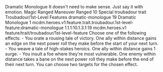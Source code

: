 <ability>
  <name>Dramatic Monologue</name>
  <flavor>It doesn&apos;t need to make sense. Just say it with emotion.</flavor>
  <keywords>
    <keyword>Magic</keyword>
    <keyword>Ranged</keyword>
  </keywords>
  <type>Maneuver</type>
  <distance>Ranged 10</distance>
  <target>Special</target>
  <metadata>
    <class>troubadour</class>
    <feature_type>trait</feature_type>
    <file_dpath>Troubadour/1st-Level Features</file_dpath>
    <item_id>dramatic-monologue</item_id>
    <item_index>19</item_index>
    <item_name>Dramatic Monologue</item_name>
    <level>1</level>
    <scc>mcdm.heroes.v1:feature.trait.troubadour.1st-level-feature:dramatic-monologue</scc>
    <scdc>1.1.1:10.1.3.1:19</scdc>
    <source>mcdm.heroes.v1</source>
    <type>feature/trait/troubadour/1st-level-feature</type>
  </metadata>
  <effects>
    <effect type="mundane">Choose one of the following effects: - You orate a rousing tale of victory. One ally within distance gains an edge on the next power roll they make before the start of your next turn. - You weave a tale of high-stakes heroics. One ally within distance gains 1 surge. - You insult a foe where they&apos;re most vulnerable. One enemy within distance takes a bane on the next power roll they make before the end of their next turn.</effect>
    <effect type="mundane" cost="Spend 1 Drama">You can choose two targets for the chosen effect.</effect>
  </effects>
</ability>
